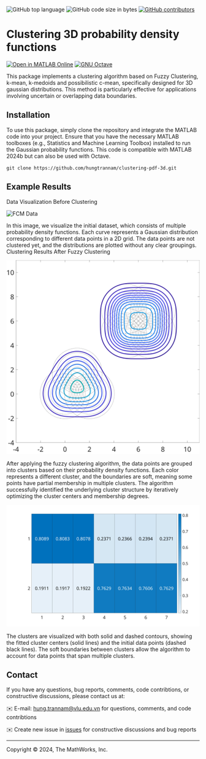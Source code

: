 ![GitHub top language](https://img.shields.io/github/languages/top/hungtrannam/clustering-pdf-3d)
![GitHub code size in bytes](https://img.shields.io/github/languages/code-size/hungtrannam/clustering-pdf-3d )
[![GitHub contributors](https://img.shields.io/github/contributors/hungtrannam/clustering-pdf-3d )](https://github.com/hungtrannam/clustering-pdf-3d/graphs/contributors)

# Clustering 3D probability density functions 


[![Open in MATLAB Online](https://www.mathworks.com/images/responsive/global/open-in-matlab-online.svg)](https://matlab.mathworks.com/open/github/v1?repo=UniprJRC/FSDA&project=FSDA.prj)
[![GNU Octave](https://img.shields.io/badge/Powered_by-GNU_Octave-blue.svg)](https://www.gnu.org/software/octave/)




This package implements a clustering algorithm based on Fuzzy Clustering, k-mean, k-medoids and possibilistic c-mean, specifically designed for 3D gaussian distributions. This method is particularly effective for applications involving uncertain or overlapping data boundaries.

## Installation

To use this package, simply clone the repository and integrate the MATLAB code into your project. Ensure that you have the necessary MATLAB toolboxes (e.g., Statistics and Machine Learning Toolbox) installed to run the Gaussian probability functions. This code is compatible with MATLAB 2024b but can also be used with Octave.
```
git clone https://github.com/hungtrannam/clustering-pdf-3d.git
```
## Example Results
Data Visualization Before Clustering

<img src="https://github.com/hungtrannam/clustering-pdf-3d/blob/main/Image_Repo/FCM_dat2.jpg" alt="FCM Data">

In this image, we visualize the initial dataset, which consists of multiple probability density functions. Each curve represents a Gaussian distribution corresponding to different data points in a 2D grid. The data points are not clustered yet, and the distributions are plotted without any clear groupings.
Clustering Results After Fuzzy Clustering

<img src="https://github.com/hungtrannam/clustering-pdf-3d/blob/main/Image_Repo/FCM_clust.jpg" alt="FCM Clustering results">

After applying the fuzzy clustering algorithm, the data points are grouped into clusters based on their probability density functions. Each color represents a different cluster, and the boundaries are soft, meaning some points have partial membership in multiple clusters. The algorithm successfully identified the underlying cluster structure by iteratively optimizing the cluster centers and membership degrees.

<img src="https://github.com/hungtrannam/clustering-pdf-3d/blob/main/Image_Repo/FCM_heat.jpg" alt="FCM Membership">


The clusters are visualized with both solid and dashed contours, showing the fitted cluster centers (solid lines) and the initial data points (dashed black lines). The soft boundaries between clusters allow the algorithm to account for data points that span multiple clusters.


## Contact

If you have any questions, bug reports, comments, code contribtions, or constructive discussions, please contact us at:

✉️ E-mail: hung.trannam@vlu.edu.vn for questions, comments, and code contribtions

✉️ Create new issue in [issues](https://github.com/hungtrannam/clustering-pdf-3d/issues) for constructive discussions and bug reports





-----------

Copyright &copy; 2024, The MathWorks, Inc.
